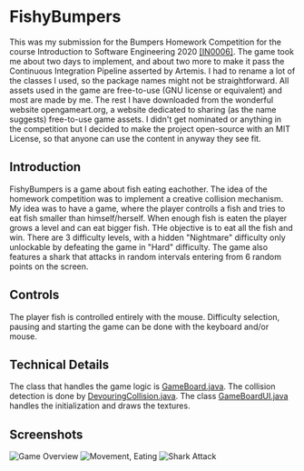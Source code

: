 # FishyBumpers
This was my submission for the Bumpers Homework Competition for the course Introduction to Software Engineering 2020 [[IN0006]](https://ase.in.tum.de/lehrstuhl_1/teaching/summer-2020/123-teaching/st19/1111-introduction-to-software-engineering-eist-summer-2020). The game took me about two days to implement, and about two more to make it pass the Continuous Integration Pipeline asserted by Artemis. I had to rename a lot of the classes I used, so the package names might not be straightforward. All assets used in the game are free-to-use (GNU license or equivalent) and most are made by me. The rest I have downloaded from the wonderful website opengameart.org, a website dedicated to sharing (as the name suggests) free-to-use game assets. I didn't get nominated or anything in the competition but I decided to make the project open-source with an MIT License, so that anyone can use the content in anyway they see fit.
## Introduction
FishyBumpers is a game about fish eating eachother. The idea of the homework competition was to implement a creative collision mechanism. My idea was to have a game, where the player controlls a fish and tries to eat fish smaller than himself/herself. When enough fish is eaten the player grows a level and can eat bigger fish. THe objective is to eat all the fish and win. There are 3 difficulty levels, with a hidden "Nightmare" difficulty only unlockable by defeating the game in "Hard" difficulty. The game also features a shark that attacks in random intervals entering from 6 random points on the screen.
## Controls
The player fish is controlled entirely with the mouse. Difficulty selection, pausing and starting the game can be done with the keyboard and/or mouse.
## Technical Details
The class that handles the game logic is [GameBoard.java](). The collision detection is done by [DevouringCollision.java](). The class [GameBoardUI.java]() handles the initialization and draws the textures.
## Screenshots
![Game Overview](https://i.imgur.com/c38Czg0.png)
![Movement, Eating](https://github.com/atakeskinn/FishyBumpers/blob/master/demo/movement.gif)
![Shark Attack](https://github.com/atakeskinn/FishyBumpers/blob/master/demo/shark.gif)
